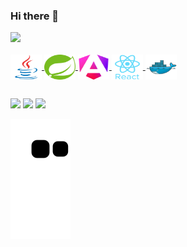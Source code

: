 ### Hi there 👋

<!--
**Romanojp/Romanojp** is a ✨ _special_ ✨ repository because its `README.md` (this file) appears on your GitHub profile.

Here are some ideas to get you started:

- 🔭 I’m currently working on ...
- 🌱 I’m currently learning ...
- 👯 I’m looking to collaborate on ...
- 🤔 I’m looking for help with ...
- 💬 Ask me about ...
- 📫 How to reach me: ...
- 😄 Pronouns: ...
- ⚡ Fun fact: ...
-->
 <div>
  <a href="https://github.com/Romanojp">
  <img height="180em" src="https://github-readme-stats.vercel.app/api?username=Romanojp&show_icons=true&theme=transparent"/>
</div>
<div style="display: inline_block"><br>
  <img align="center" alt="java" height="40" width="50" src="https://github.com/devicons/devicon/blob/master/icons/java/java-original.svg">
  <img align="center" alt="spring" height="40" width="50" src="https://github.com/devicons/devicon/blob/master/icons/spring/spring-original.svg">
  
  <img align="center" alt="ANGULAR" height="40" width="50" src="https://github.com/devicons/devicon/blob/master/icons/angular/angular-original.svg">
  <img align="center" alt="REACT" height="40" width="50" src="https://github.com/devicons/devicon/blob/master/icons/react/react-original-wordmark.svg">
  <img align="center" alt="DOCKER" height="40" width="50" src="https://github.com/devicons/devicon/blob/master/icons/docker/docker-original.svg">
  
<!--<img align="right" alt="deadpool" src="https://i.pinimg.com/originals/0b/b5/96/0bb5963f254c3c4122fa81df7cc4cea3.gif"> -->
</div>
  
  ##
 
<div> 

  <a href="https://www.instagram.com/_romanojp/?hl=pt" target="_blank"><img src="https://img.shields.io/badge/-Instagram-%23E4405F?style=for-the-badge&logo=instagram&logoColor=white" target="_blank"></a>
  <a href = "mailto: jp_romana@outlook.com"><img src="https://img.shields.io/badge/-Gmail-%23333?style=for-the-badge&logo=gmail&logoColor=white" target="_blank"></a>
  <a href="https://www.linkedin.com/in/joao-paulo-romana/" target="_blank"><img src="https://img.shields.io/badge/-LinkedIn-%230077B5?style=for-the-badge&logo=linkedin&logoColor=white" target="_blank"></a> 
 
  ![Snake animation](https://github.com/rafaballerini/rafaballerini/blob/output/github-contribution-grid-snake.svg)
 
</div>

